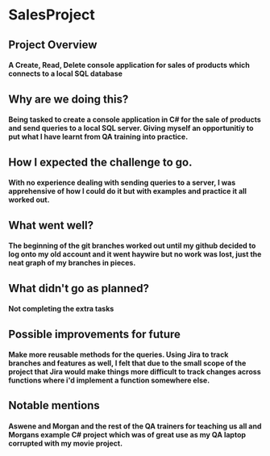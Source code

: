 # SalesProject 
## Project Overview
#### A Create, Read, Delete console application for sales of products which connects to a local SQL database
## Why are we doing this?
#### Being tasked to create a console application in C# for the sale of products and send queries to a local SQL server. Giving myself an opportunitiy to put what I have learnt from QA training into practice. 
## How I expected the challenge to go.
#### With no experience dealing with sending queries to a server, I was apprehensive of how I could do it but with examples and practice it all worked out.
## What went well?
#### The beginning of the git branches worked out until my github decided to log onto my old account and it went haywire but no work was lost, just the neat graph of my branches in pieces. 
## What didn't go as planned?
#### Not completing the extra tasks
## Possible improvements for future
#### Make more reusable methods for the queries. Using Jira to track branches and features as well, I felt that due to the small scope of the project that Jira would make things more difficult to track changes across functions where i'd implement a function somewhere else.
## Notable mentions 
#### Aswene and Morgan and the rest of the QA trainers for teaching us all and Morgans example C# project which was of great use as my QA laptop corrupted with my movie project. 